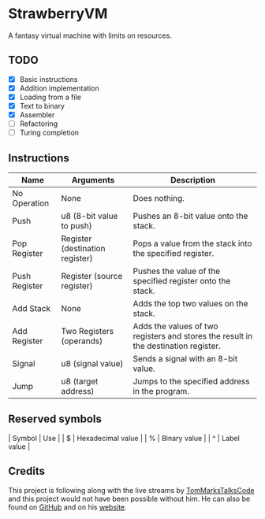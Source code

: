 # StrawberryVM

A fantasy virtual machine with limits on resources.

## TODO
- [x] Basic instructions
- [x] Addition implementation
- [x] Loading from a file
- [x] Text to binary
- [x] Assembler
- [ ] Refactoring
- [ ] Turing completion

## Instructions
| Name          | Arguments                       | Description                                                                         |
|---------------|---------------------------------|-------------------------------------------------------------------------------------|
| No Operation  | None                            | Does nothing.                                                                       |
| Push          | u8 (8-bit value to push)        | Pushes an 8-bit value onto the stack.                                               |
| Pop Register  | Register (destination register) | Pops a value from the stack into the specified register.                            |
| Push Register | Register (source register)      | Pushes the value of the specified register onto the stack.                          |
| Add Stack     | None                            | Adds the top two values on the stack.                                               |
| Add Register  | Two Registers (operands)        | Adds the values of two registers and stores the result in the destination register. |
| Signal        | u8 (signal value)               | Sends a signal with an 8-bit value.                                                 |
| Jump          | u8 (target address)             | Jumps to the specified address in the program.                                      |

## Reserved symbols
| Symbol | Use               |
| $      | Hexadecimal value |
| %      | Binary value      |
| ^      | Label value       |

## Credits
This project is following along with the live streams by [TomMarksTalksCode](https://www.youtube.com/@TomMarksTalksCode) and this project would not have been possible without him. He can also be found on [GitHub](https://github.com/phy1um) and on his [website](https://coding.tommarks.xyz/).
